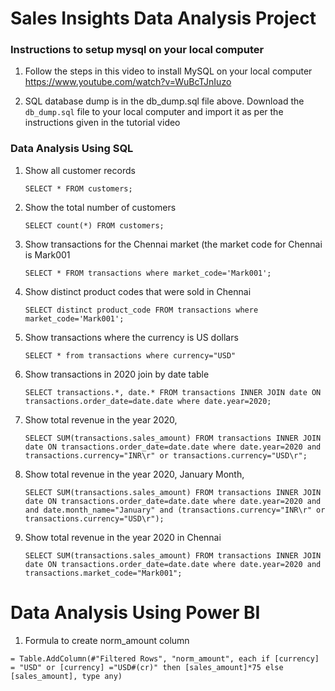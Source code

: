 # Sales Insights Data Analysis Project

### Instructions to setup mysql on your local computer

1. Follow the steps in this video to install MySQL on your local computer
https://www.youtube.com/watch?v=WuBcTJnIuzo

1. SQL database dump is in the db_dump.sql file above. Download the `db_dump.sql` file to your local computer and import it as per the instructions given in the tutorial video

### Data Analysis Using SQL

1. Show all customer records

    `SELECT * FROM customers;`

1. Show the total number of customers

    `SELECT count(*) FROM customers;`

1. Show transactions for the Chennai market (the market code for Chennai is Mark001

    `SELECT * FROM transactions where market_code='Mark001';`

1. Show distinct product codes that were sold in Chennai

    `SELECT distinct product_code FROM transactions where market_code='Mark001';`

1. Show transactions where the currency is US dollars

    `SELECT * from transactions where currency="USD"`

1. Show transactions in 2020 join by date table

    `SELECT transactions.*, date.* FROM transactions INNER JOIN date ON transactions.order_date=date.date where date.year=2020;`

1. Show total revenue in the year 2020,

    `SELECT SUM(transactions.sales_amount) FROM transactions INNER JOIN date ON transactions.order_date=date.date where date.year=2020 and transactions.currency="INR\r" or transactions.currency="USD\r";`
	
1. Show total revenue in the year 2020, January Month,

    `SELECT SUM(transactions.sales_amount) FROM transactions INNER JOIN date ON transactions.order_date=date.date where date.year=2020 and and date.month_name="January" and (transactions.currency="INR\r" or transactions.currency="USD\r");`

1. Show total revenue in the year 2020 in Chennai

    `SELECT SUM(transactions.sales_amount) FROM transactions INNER JOIN date ON transactions.order_date=date.date where date.year=2020
and transactions.market_code="Mark001";`


Data Analysis Using Power BI
============================

1. Formula to create norm_amount column

`= Table.AddColumn(#"Filtered Rows", "norm_amount", each if [currency] = "USD" or [currency] ="USD#(cr)" then [sales_amount]*75 else [sales_amount], type any)`
